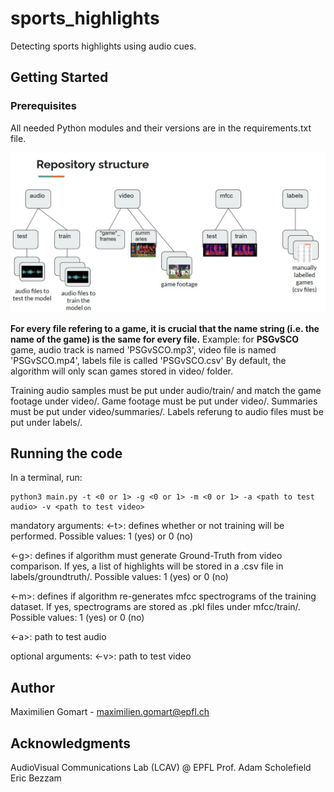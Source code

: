 # sports_highlights

Detecting sports highlights using audio cues.

## Getting Started

### Prerequisites
All needed Python modules and their versions are in the requirements.txt file.


![Screenshot](folder_structure.jpg)

**For every file refering to a game, it is crucial that the name string (i.e. the name of the game) is the same for every file.**
Example: for **PSGvSCO** game, audio track is named 'PSGvSCO.mp3', video file is named 'PSGvSCO.mp4', labels file is called 'PSGvSCO.csv'
By default, the algorithm will only scan games stored in video/ folder.

Training audio samples must be put under audio/train/ and match the game footage under video/.
Game footage must be put under video/. Summaries must be put under video/summaries/.
Labels referung to audio files must be put under labels/.

## Running the code
In a terminal, run:

    python3 main.py -t <0 or 1> -g <0 or 1> -m <0 or 1> -a <path to test audio> -v <path to test video>

mandatory arguments:
<-t>: defines whether or not training will be performed. Possible values: 1 (yes) or 0 (no)

<-g>: defines if algorithm must generate Ground-Truth from video comparison. If yes, a list of highlights will be stored in a .csv file in labels/groundtruth/. Possible values: 1 (yes) or 0 (no)

<-m>: defines if algorithm re-generates mfcc spectrograms of the training dataset. If yes, spectrograms are stored as .pkl files under mfcc/train/. Possible values: 1 (yes) or 0 (no)

<-a>: path to test audio

optional arguments:
<-v>: path to test video

## Author

Maximilien Gomart - maximilien.gomart@epfl.ch

## Acknowledgments

AudioVisual Communications Lab (LCAV) @ EPFL
Prof. Adam Scholefield
Eric Bezzam
